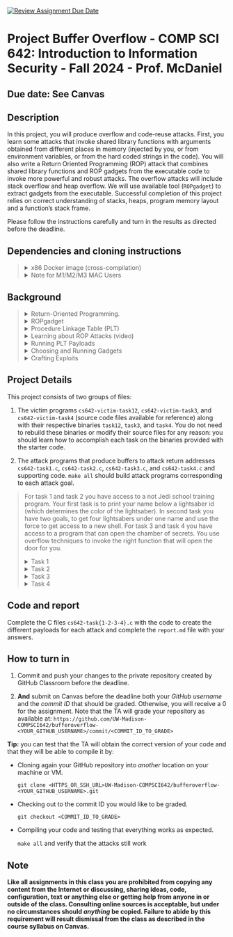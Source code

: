 [![Review Assignment Due Date](https://classroom.github.com/assets/deadline-readme-button-22041afd0340ce965d47ae6ef1cefeee28c7c493a6346c4f15d667ab976d596c.svg)](https://classroom.github.com/a/eRyfdOsz)
# Project Buffer Overflow - COMP SCI 642: Introduction to Information Security - Fall 2024 - Prof. McDaniel

## Due date: See Canvas

## Description

In this project, you will produce overflow and code-reuse attacks. First, you
learn some attacks that invoke shared library functions with arguments obtained
from different places in memory (injected by you, or from environment variables,
or from the hard coded strings in the code). You will also write a Return
Oriented Programming (ROP) attack that combines shared library functions and ROP
gadgets from the executable code to invoke more powerful and robust attacks. The
overflow attacks will include stack overflow and heap overflow. We will use
available tool (`ROPgadget`) to extract gadgets from the executable. Successful
completion of this project relies on correct understanding of stacks, heaps,
program memory layout and a function’s stack frame.

Please follow the instructions carefully and turn in the results as directed
before the deadline.

## Dependencies and cloning instructions

> <details><summary>x86 Docker image (cross-compilation) </summary>
>
> - Install [Docker](https://docs.docker.com/engine/install/) and
>   [git](https://git-scm.com/downloads) on your machine. If you are a macOS
>   user, you should also authorize Docker to access your files, see this
>   [guide](https://support.apple.com/en-gb/guide/mac-help/mchld5a35146/mac).
>
> - Configure git on your machine and optionally [add a SSH key to your GitHub
>   account](https://docs.github.com/en/authentication/connecting-to-github-with-ssh/about-ssh):
>     ```sh
>     git config --global user.name "Bucky Badger"
>     git config --global user.email uw-bucky-badger@wisc.edu
>     ```
>
> - Accept the GitHub Classroom link provided on the Canvas Assignment, a
>   private GitHub repository is created for you, clone it on your machine (you
>   can find the HTTPS or SSH url by clicking on the green button named *Code*):
>
>     `git clone
>     <HTTPS_OR_SSH_URL>UW-Madison-COMPSCI642/bufferoverflow-<YOUR_GITHUB_USERNAME>.git`
>
> - A `Dockerfile` is provided under `.devcontainer/` (for direct integration
> with VS Code). Using VS Code with Docker and VS Code Dev Containers extension
> as described on [this
> guide](https://gist.github.com/yohhaan/b492e165b77a84d9f8299038d21ae2c9) will
> likely be the easiest for you. If you have issues with sharing the git
> credentials with your Docker container, refer to this
> [documentation](https://code.visualstudio.com/remote/advancedcontainers/sharing-git-credentials).
>
> - In case, you would like to manually build the image and deploy the Docker
> container to test your code (if you are not using VS Code but another
> development workflow), follow the instructions below:
>
>   1. Build the Docker image (needs to be done only once normally):
>     ```sh
>     docker build --platform linux/amd64 -t cs642-bufferoverflow-docker-image .devcontainer/
>     ```
>
>   2. Every time you want to test your code and if you have exited the
>      container you had previously created, you will have to deploy a new
>      Docker container:
>     ```sh
>     docker run --platform linux/amd64 --security-opt seccomp=unconfined --rm -it \
>         -v ${PWD}:/workspace/bufferoverflow \
>         -v ${HOME}/.gitconfig:/home/vscode/.gitconfig \
>         -v ${HOME}/.ssh:/home/vscode/.ssh \
>         -w /workspace/bufferoverflow \
>         --entrypoint bash cs642-bufferoverflow-docker-image:latest
>     ```
>     Note: you may have to edit the source path for the `.gitconfig` and `.ssh`
>     volumes (for now it looks for those in your home directory on your
>     machine). These 2 volumes are needed so that your git configurations and
>     potential ssh keys are accessible from within the Docker container,
>     respectively.
>
> - You are ready to start on your project! It is highly recommended to keep
>   track of your modifications often by committing and pushing your changes to
>   your private repository.
> </details>
> 
> <details><summary> Note for M1/M2/M3 MAC Users </summary>
> Normally when we execute a binary with arguments, we launch it with the 
> following command:
>
> ```
> ./binary arg1 arg2 ...
> ```
>
> And if we want to debug it with `gdb` in the same way the binary was executed
> above, we would use the following command:
>
> ```
> gdb ./binary
> (gdb) <set breakpoints, etc.>
> (gdb) run arg1 arg2 ...
> ```
>
> However, for this project, we are building docker environment on amd64. So
> when you run the binary with arguments in the docker container, you should use
> the following command if you have a M1/M2/M3 Mac laptop:
>
> ```
> ROSETTA_DEBUGSERVER_PORT=1234 ./binary arg1 arg2 ... & gdb
> (gdb) set architecture i386:x86-64
> (gdb) file ./binary
> (gdb) target remote localhost:1234
> (gdb) <set breakpoints, etc.>
> (gdb) continue
> ```
>
> </details>

## Background

> <details><summary>Return-Oriented Programming.</summary>
>
> This [paper](https://doi.org/10.1145/2133375.2133377) by Roemer et al.
> describes the principles and capabilities of return-oriented programming. The
> critical feature of return-oriented programming is that once adversaries gain
> control of the stack pointer and/or the memory around the stack pointer (and
> if the binary has enough code), then the adversary has a Turing-complete
> environment from which to craft exploits.
> </details>
>
> <details><summary>ROPgadget</summary>
>
> [ROPgadget](https://github.com/JonathanSalwan/ROPgadget) is an open-source
> tool for extracting gadgets from binaries. For your convenience, ROPgadget has
> already been configured in the provided Dockerfile. The basic usage is below,
> but there are several options. We can generate gadgets from any binary, but we
> will use gadgets from the executable (victim).
> ```
> ROPgadget --binary task-victim-binary > gadgets
> ```
> The result is a collection of the possible gadgets available in the
> executable’s code.
> </details>
>
> <details><summary>Procedure Linkage Table (PLT)</summary>
>
> The PLT also provides some useful options for launching ROP attacks. The PLT
> provides stub code for invoking the library calls used by the executable.
> Since library code does useful things, such as invoking system calls, invoking
> this code via the PLT is often desirable. You can view the PLT stub code by
> disassembling the executable.
> ```
> objdump -dl task-victim-binary | less
> ```
> You can then search for “plt” to locate the stub code for a variety of library
> calls from the executable code. We will use a variety of PLT functions. You
> should also look at the man page of `objdump`. Certain options like `-R` might
> make it easier to locate appropriate addresses.
> </details>
>
> <details><summary>Learning about ROP Attacks (video)</summary>
>
> This [video](https://www.youtube.com/watch?v=5FJxC59hMRY) provides background
> and demonstrates examples for building ROP exploits. The video is one hour
> long, but the first 30 minutes or so are on ROP background. The second part is
> a useful hands-on information for launching ROP attacks. This video
> demonstrates how to find and invoke library functions via the PLT, which is
> fundamental to our approach.
>
> Note that program input functions are sensitive to some byte values. A
> zero-byte will terminate the read (`fscanf`). However, other byte values such
> as 8 and 15 may cause `fscanf` to terminate. Fortunately, you should not need
> these in the way the project is formulated.
> </details>
>
> <details><summary>Running PLT Payloads</summary>
>
> You can use two types of payloads use in this project: PLT calls and ROP
> gadgets. Invoking each is slightly different. Launching a PLT stub essentially
> calls the library function. Therefore, to invoke any PLT stub you will specify
> the PLT stub address on the stack at the return address. You will also have to
> build the rest of the stack as the compiler work for a function call. Above
> the PLT stub address will be the address of the instruction to run when this
> function returns (i.e., the return address for the PLT stub) and then the
> arguments to the targeted function (in order from first to last). Arguments
> may be values or pointers to data values. Our attacks will mainly need
> pointers placed on the stack.
>
> This is the format of the stack for any function call. When the stack pointer
> points to the PLT stub address on a return instruction, the PLT stub function
> will be invoked and run to completion using the arguments above the return
> address of the PLT stub, then the code referenced by the return address will
> be run. The video linked above has several examples of this to help you.
>
> To choose the PLT functions to use, use `objdump` to find the PLT stub
> addresses as described above and place those addresses on the stack.
> </details>
>
> <details><summary>Choosing and Running Gadgets</summary>
>
> In this project, you can use gadgets to remove arguments to PLT stubs from the
> stack to call the next PLT stub. The pop-ret gadgets are also discussed in the
> video linked above. See this
> [page](https://htmlpreview.github.io/?https://raw.githubusercontent.com/pubmirror/x86.renejeschke.de/master/html/file_module_x86_id_248.html)
> for information on `pop`. This
> [website](https://htmlpreview.github.io/?https://github.com/pubmirror/x86.renejeschke.de/blob/master/index.html)
> has specs for most x86 instructions, but we will only depend on a few.
>
> To launch a gadget, the return address on the stack should be assigned the
> address of the gadget (first instruction of the gadget). Gadgets may use
> values on the stack as well in order. When a gadget returns, whatever is
> present at the current stack pointer will be executed next.
>
> Once you have determined which gadgets you want to use, a challenge is to
> invoke them. `ROPgadget` provides the address of the gadgets in the victim
> executable, because the victim is loaded at the expected address, these gadget
> addresses may be used directly.
> </details>
>
> <details><summary>Crafting Exploits</summary>
>
> Crafting ROP exploits is a non-trivial exercise, requiring an understanding of
> the memory layout of the program, particularly the stack. Key to understanding
> memory layout will be use of the debugger (`gdb`).
>
> Please pay close attention to the commands used in the debugger, as you will
> want to utilize the same commands to create a split layout showing the program
> and the assembly view (layout split), step one instruction at a time (`si`),
> and print the stack. Other useful `gdb` commands are `print` for displaying
> the values in memory (`p var` to print the value of variable `var`) and `info
> register` to print the values of registers, such as the stack pointer in `rsp`
> (`i r rsp`), and `x/16gx $rsp` to print 16 entries with each entry being 8 
> bytes from the `rsp` address. See
> this [GDB quick
> reference](https://users.ece.utexas.edu/~adnan/gdb-refcard.pdf) for more
> information. The idea is that you want to overwrite the return address on the
> stack with the address of the first instruction (gadget or PLT stub) that you
> want to run. Then, you prepare the rest of the stack with the arguments and
> instructions to run when your gadgets complete.
> </details>

## Project Details

This project consists of two groups of files:

1. The victim programs `cs642-victim-task12`, `cs642-victim-task3`, and
`cs642-victim-task4` (source code files available for reference) along with
their respective binaries `task12`, `task3`, and `task4`. You do not need to
rebuild these binaries or modify their source files for any reason: you should
learn how to accomplish each task on the binaries provided with the starter
code.

2. The attack programs that produce buffers to attack return addresses
`cs642-task1.c`, `cs642-task2.c`, `cs642-task3.c`, and `cs642-task4.c` and
supporting code. `make all` should build attack programs corresponding to each
attack goal.

> For task 1 and task 2 you have access to a not Jedi school training program.
> Your first task is to print your name below a lightsaber id (which determines
> the color of the lightsaber). In second task you have two goals, to get four
> lightsabers under one name and use the force to get access to a new shell. For
> task 3 and task 4 you have access to a program that can open the chamber of
> secrets. You use overflow techniques to invoke the right function that will
> open the door for you.
>
> <details><summary>Task 1</summary>
>
> Write the program `cs642-task1.c` to build a payload `task1-payload` so that
> it prints the string of your name like `Name:<YourFirstName_YourLastName>!`.
> This string will be part of your payload. Your payload should consist of four
> parts.
> - First, you should encode the address of the `printf` stub from the PLT at
>   the return address.
> - Second, when `printf` returns, the program should exit. There is a PLT stub
>   for this too.
> - Third, `printf` should be given an argument that is the address of the
>   hard-coded string for `Name:<YourFirstName_YourLastName>!`. You have to
>   figure out where the string can be stored.
> - Fourth, you need to add the string value
> `Name:<YourFirstName_YourLastName>!` to wherever you decided to store the
> string.
>
> You will need to determine how far the return address is from the beginning of
> the input domain buffer you want to overflow. You are requested to fill the
> space up to the return address with `A`s (It will be easier for you to debug
> if you know the hex value of `A`). Once you have all the four parts ready, and
> you know the buffer overflow value, you can start to construct the payload.
> The program includes a C macro pack that you can use to add 8-byte values
> (addresses of instructions and arguments) into the payload.
>
> Since `Name:<YourFirstName_YourLastName>!` is not an address you can use
> `memcpy` to add this to the payload. The function `write_to_file` is available
> to write the payload to a file. It takes 4 arguments:
> 1. Name of the file
> 2. Buffer to write to file
> 3. Size of the buffer in bytes
> 4. Whether to clear the file before writing or whether to append the buffer to
> the existing file.
>
> Run your crafted payload against the victim program, the output should look
> like below (may not be exactly the same, but it is important that
> `Name:<YourFirstName_YourLastName>!` appears).
>
> ```
> > ./task12
> Welcome to not a Jedi Academy for CS642
>
> <<<<<<<<<CS 642 Project 2>>>>>>>>>
> Oops! A stack address leak!
> &*Y&Q*(@*&): 0xdeadbeef
>
> Please enter the file name: task1-payload
>
> Your Jedi Name:
> This is your lightsaber ID := 601
> Name:Bucky_Badger!
> ```
>
> </details>
> <details><summary>Task 2</summary>
>
> In this task, you have two goals (1) collect more lightsabers by printing not
> just one, but four lightsaber ID under one Jedi name and (2) get access to
> launch new shell (`/bin/sh`) using the functions `get_this` and
> `and_get_that`. You have to achieve (1) by writing a program in the file
> `cs642-task2.c` to build a payload to print `This is your lightsaber ID = xxx`
> four times on your terminal with different lightsaber IDs. After packing your
> payload by enough `A`s to start overflow you can give the address of the
> function that generates lightsaber IDS as return address. Hint: make sure to
> keep your stack aligned. Do it 3 more times. For (2) You need to overwrite the
> return address and redirect the execution to `get_this` and `and_get_that`
> functions, respectively. The main challenge is that the `get_this` and
> `and_get_that` functions have arguments. You will, therefore, need to use
> gadgets in the task to clear (`pop`) the arguments from `get_this` to
> `and_get_that` or the exit stub to set the stack pointer correctly for the
> next function/stub. The video linked above demonstrates this as well. The
> output with command line should look like below (may not be exactly the same).
>
> ```
> > ./task12
> Welcome to not a Jedi Academy for CS642
>
> <<<<<<<<<CS 642 Project 2>>>>>>>>>
> Oops! A stack address leak!
> &*Y&Q*(@*&): 0xdeadbeef
>
> Please enter the file name: task2-payload
>
> Your Jedi Name:
> This is your lightsaber ID := 13796
>
> This is your lightsaber ID := 8041
>
> This is your lightsaber ID := 5996
>
> This is your lightsaber ID := 17551
> Hello There! General Kenobi. You got the shell.
> $
> ```
>
> </details>
> <details><summary>Task 3</summary>
>
> In this task you will create a payload to open the chambers of secret via
> function `parseltongue`. To achieve this you will have to overflow the heap
> instead of the stack. All you need to do is first identify how many `A`s you
> have to use to overflow the buffer so that `f->fp` points to `parseltongue`.
> It would be helpful for debugging if you can use break points in `gdb` and
> look at what is being stored at any given address. Commands like `info proc
> mappings`, `x/<integer>gx <address>` can be very handy. Use the man pages to
> know more about these commands and others. The output with command line should
> look like below (you can switch to `sh` to avoid any warning due to `bash`'s
> command substitution).
>
> ```
> > sh
> $ ./task3 `cat task3-payload`
> Enter
> sss Open! sss
> The chamber is now open
> The end
> $
> ```
>
> </details>
> <details><summary>Task 4</summary>
>
> The goal of this task is similar to the previous task i.e., to open the
> chambers of secret via function `parseltongue`. Difference being you will have
> to decide what to overflow and point to what address. This task tests the
> understanding on how `malloc()` allocates memory in the heap and how `free()`
> frees it. i.e., you will need to take a look at the glibc heap implementation.
> Run the victim program using the generated payloads under `gdb`. The output
> should look like something below. 
>
> ```
> > gdb ./task4
> (gdb) run `cat task4-payload1` `cat task4-payload2`
>
> Starting program: ./task4 `cat task4-payload1` `cat task4-payload2`
> /bin/bash: line 1: warning: command substitution: ignored null byte in input
> /bin/bash: line 1: warning: command substitution: ignored null byte in input
> [Thread debugging using libthread_db enabled]
> Using host libthread_db library "/lib/x86_64-linux-gnu/libthread_db.so.1".
> sss Open! sss
> The chamber is now open
> The End!
> [Inferior 1 (process 25594) exited with code 011]
> ```
>
> </details>

## Code and report

Complete the C files `cs642-task{1-2-3-4}.c` with the code to create the
different payloads for each attack and complete the `report.md` file with your
answers.


## How to turn in

1. Commit and push your changes to the private repository created by GitHub
   Classroom before the deadline.

2. **And** submit on Canvas before the deadline both your *GitHub username* and
   the *commit ID* that should be graded. Otherwise, you will receive a 0 for
   the assignment. Note that the TA will grade your repository as available at:
   `https://github.com/UW-Madison-COMPSCI642/bufferoverflow-<YOUR_GITHUB_USERNAME>/commit/<COMMIT_ID_TO_GRADE>`

**Tip:** you can test that the TA will obtain the correct version of your code
and that they will be able to compile it by:

- Cloning again your GitHub repository into *another* location on your machine
  or VM.

    `git clone
    <HTTPS_OR_SSH_URL>UW-Madison-COMPSCI642/bufferoverflow-<YOUR_GITHUB_USERNAME>.git`

- Checking out to the commit ID you would like to be graded.

    `git checkout <COMMIT_ID_TO_GRADE>`

- Compiling your code and testing that everything works as expected.

    `make all` and verify that the attacks still work

## Note

**Like all assignments in this class you are prohibited from copying any content
from the Internet or discussing, sharing ideas, code, configuration, text or
anything else or getting help from anyone in or outside of the class. Consulting
online sources is acceptable, but under no circumstances should *anything* be
copied. Failure to abide by this requirement will result dismissal from the
class as described in the course syllabus on Canvas.**
